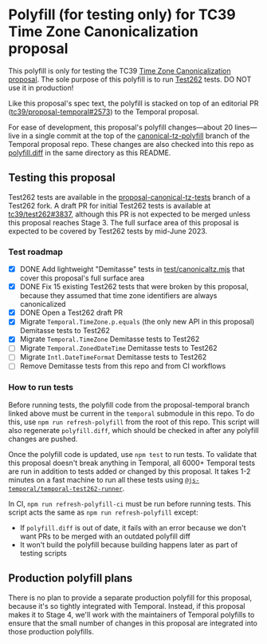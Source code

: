 # Polyfill (for testing only) for TC39 Time Zone Canonicalization proposal

This polyfill is only for testing the TC39 [Time Zone Canonicalization proposal](https://github.com/tc39/proposal-canonical-tz).
The sole purpose of this polyfill is to run [Test262](https://github.com/tc39/test262) tests.
DO NOT use it in production!

Like this proposal's spec text, the polyfill is stacked on top of an editorial PR ([tc39/proposal-temporal#2573](https://github.com/tc39/proposal-temporal/pull/2573)) to the Temporal proposal.

For ease of development, this proposal's polyfill changes&mdash;about 20 lines&mdash;live in a single commit at the top of the [canonical-tz-polyfill](https://github.com/tc39/proposal-temporal/commits/canonical-tz-polyfill) branch of the Temporal proposal repo.
These changes are also checked into this repo as [polyfill.diff](./polyfill.diff) in the same directory as this README.

## Testing this proposal

Test262 tests are available in the [proposal-canonical-tz-tests](https://github.com/justingrant/test262/tree/proposal-canonical-tz-tests) branch of a Test262 fork.
A draft PR for initial Test262 tests is available at [tc39/test262#3837](https://github.com/tc39/test262/pull/3837), although this PR is not expected to be merged unless this proposal reaches Stage 3.
The full surface area of this proposal is expected to be covered by Test262 tests by mid-June 2023.

### Test roadmap

- [x] DONE Add lightweight "Demitasse" tests in [test/canonicaltz.mjs](./test/canonicaltz.mjs) that cover this proposal's full surface area
- [x] DONE Fix 15 existing Test262 tests that were broken by this proposal, because they assumed that time zone identifiers are always canonicalized
- [x] DONE Open a Test262 draft PR
- [x] Migrate `Temporal.TimeZone.p.equals` (the only new API in this proposal) Demitasse tests to Test262
- [x] Migrate `Temporal.TimeZone` Demitasse tests to Test262
- [ ] Migrate `Temporal.ZonedDateTime` Demitasse tests to Test262
- [ ] Migrate `Intl.DateTimeFormat` Demitasse tests to Test262
- [ ] Remove Demitasse tests from this repo and from CI workflows

### How to run tests

Before running tests, the polyfill code from the proposal-temporal branch linked above must be current in the `temporal` submodule in this repo.
To do this, use `npm run refresh-polyfill` from the root of this repo.
This script will also regenerate `polyfill.diff`, which should be checked in after any polyfill changes are pushed.

Once the polyfill code is updated, use `npm test` to run tests.
To validate that this proposal doesn't break anything in Temporal, all 6000+ Temporal tests are run in addition to tests added or changed by this proposal.
It takes 1-2 minutes on a fast machine to run all these tests using [`@js-temporal/temporal-test262-runner`](https://www.npmjs.com/package/@js-temporal/temporal-test262-runner).

In CI, `npm run refresh-polyfill-ci` must be run before running tests. This script acts the same as `npm run refresh-polyfill` except:
* If `polyfill.diff` is out of date, it fails with an error because we don't want PRs to be merged with an outdated polyfill diff
* It won't build the polyfill because building happens later as part of testing scripts

## Production polyfill plans

There is no plan to provide a separate production polyfill for this proposal, because it's so tightly integrated with Temporal.
Instead, if this proposal makes it to Stage 4, we'll work with the maintainers of Temporal polyfills to ensure that the small number of changes in this proposal are integrated into those production polyfills.
